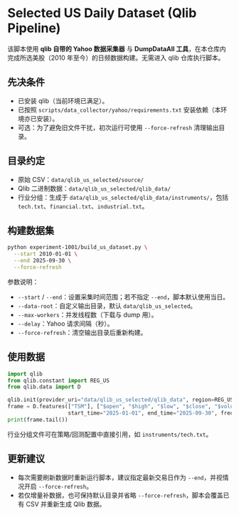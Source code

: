 # Selected US Daily Dataset (Qlib Pipeline)

该脚本使用 **qlib 自带的 Yahoo 数据采集器** 与 **DumpDataAll 工具**，在本仓库内完成所选美股（2010 年至今）的日频数据构建。无需进入 qlib 仓库执行脚本。

## 先决条件
- 已安装 qlib（当前环境已满足）。
- 已按照 `scripts/data_collector/yahoo/requirements.txt` 安装依赖（本环境亦已安装）。
- 可选：为了避免旧文件干扰，初次运行可使用 `--force-refresh` 清理输出目录。

## 目录约定
- 原始 CSV：`data/qlib_us_selected/source/`
- Qlib 二进制数据：`data/qlib_us_selected/qlib_data/`
- 行业分组：生成于 `data/qlib_us_selected/qlib_data/instruments/`，包括 `tech.txt`、`financial.txt`、`industrial.txt`。

## 构建数据集
```bash
python experiment-1001/build_us_dataset.py \
  --start 2010-01-01 \
  --end 2025-09-30 \
  --force-refresh
```
参数说明：
- `--start` / `--end`：设置采集时间范围；若不指定 `--end`，脚本默认使用当日。
- `--data-root`：自定义输出目录，默认 `data/qlib_us_selected`。
- `--max-workers`：并发线程数（下载与 dump 用）。
- `--delay`：Yahoo 请求间隔（秒）。
- `--force-refresh`：清空输出目录后重新构建。

## 使用数据
```python
import qlib
from qlib.constant import REG_US
from qlib.data import D

qlib.init(provider_uri="data/qlib_us_selected/qlib_data", region=REG_US)
frame = D.features(["TSM"], ["$open", "$high", "$low", "$close", "$volume"],
                   start_time="2025-01-01", end_time="2025-09-30", freq="day")
print(frame.tail())
```
行业分组文件可在策略/回测配置中直接引用，如 `instruments/tech.txt`。

## 更新建议
- 每次需要刷新数据时重新运行脚本，建议指定最新交易日作为 `--end`，并视情况开启 `--force-refresh`。
- 若仅增量补数据，也可保持默认目录并省略 `--force-refresh`，脚本会覆盖已有 CSV 并重新生成 Qlib 数据。
